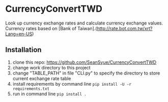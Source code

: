 # CurrencyConvertTWD
Look up currency exchange rates and calculate currency exchange values.
Currency rates based on [Bank of Taiwan].(http://rate.bot.com.tw/xrt?Lang=en-US)

## Installation
1. clone this repo: https://github.com/SeanSyue/CurrencyConvertTWD
2. change work directory to this project 
3. change "TABLE_PATH" in file "CLI.py" to specify the directory to store current exchange rate table
4. install requirements by command line `pip install -U -r requirements.txt`
5. run in command line `pip install .`

